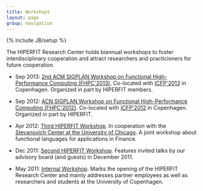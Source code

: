 ```yaml
---
title: Workshops
layout: page
group: navigation
---
```

{% include JB/setup %}

The HIPERFIT Research Center holds biannual workshops to foster
interdisciplinary cooperation and attract researchers and
practicioners for future cooperation.

* Sep 2013: [2nd ACM SIGPLAN Workshop on Functional High-Performance Computing
  (FHPC'2013)](fhpc13.html). Co-located with
  [ICFP'2013](http://www.icfpconference.org/icfp2013/) in
  Copenhagen. Organized in part by HIPERFIT members.

* Sep 2012: [ACN SIGPLAN Workshop on Functional High-Performance Computing
  (FHPC'2012)](workshops/4th-workshop.html). Co-located with
  [ICFP'2012](http://www.icfpconference.org/icfp2012/) in
  Copenhagen. Organized in part by HIPERFIT.

* Apr 2012: [Third HIPERFIT Workshop](workshops/3rd-workshop.html). In
  cooperation with the [Stevanovich Center at the University of
  Chicago](http://stevanovichcenter.uchicago.edu/). A joint workshop
  about functional languages for applications in Finance.

* Dec 2011: [Second HIPERFIT
  Workshop](workshops/2nd-workshop.html). Features invited talks by
  our advisory board (and guests) in December 2011.

* May 2011: [Internal Workshop](workshops/1st-workshop.html). Marks the opening of the HIPERFIT
  Research Center and mainly addresses partner employees as well as
  researchers and students at the University of Copenhagen.


